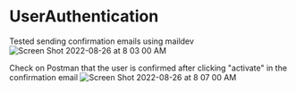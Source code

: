 # UserAuthentication

Tested sending confirmation emails using maildev
![Screen Shot 2022-08-26 at 8 03 00 AM](https://user-images.githubusercontent.com/79272306/186901875-e733ae21-3e74-4c23-8d12-30061236f737.png)

Check on Postman that the user is confirmed after clicking "activate" in the confirmation email
![Screen Shot 2022-08-26 at 8 07 00 AM](https://user-images.githubusercontent.com/79272306/186901973-0d0395f7-068d-4a1b-847d-811e852fca64.png)
